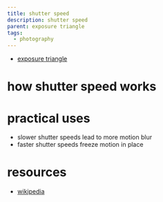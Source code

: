 ```yaml
---
title: shutter speed
description: shutter speed
parent: exposure triangle
tags:
  - photography
---
```

- [exposure triangle](exposure-triangle.md)
# how shutter speed works
# practical uses
- slower shutter speeds lead to more motion blur
- faster shutter speeds freeze motion in place
# resources
- [wikipedia](https://en.wikipedia.org/wiki/Shutter_speed)